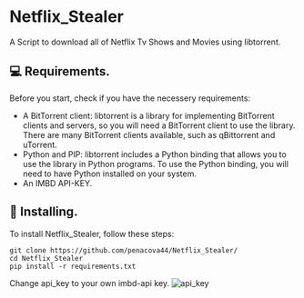 # Netflix_Stealer
A Script to download all of Netflix Tv Shows and Movies using libtorrent.

## 💻 Requirements.
Before you start, check if you have the necessery requirements:
* A BitTorrent client: libtorrent is a library for implementing BitTorrent clients and servers, so you will need a BitTorrent client to use the library. There are many BitTorrent clients available, such as qBittorrent and uTorrent.
* Python and PIP: libtorrent includes a Python binding that allows you to use the library in Python programs. To use the Python binding, you will need to have Python installed on your system.
* An IMBD API-KEY.

## 🚀 Installing.

To install Netflix_Stealer, follow these steps:

```
git clone https://github.com/penacova44/Netflix_Stealer/
cd Netflix_Stealer
pip install -r requirements.txt
```
Change api_key to your own imbd-api key.
<img src="https://i.imgur.com/NJL8BDn.png" alt="api_key">
